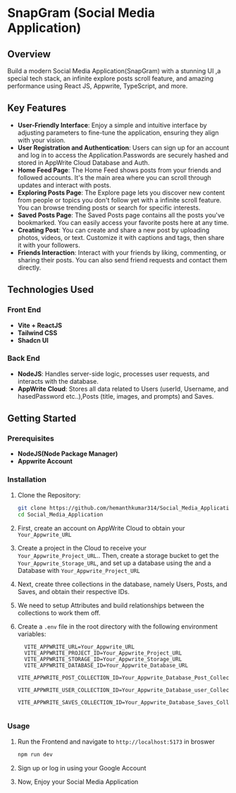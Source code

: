 # SnapGram (Social Media Application)

## Overview
Build a modern Social Media Application(SnapGram) with a stunning UI ,a special tech stack, an infinite explore posts scroll feature, and amazing performance using React JS, Appwrite, TypeScript, and more.

## Key Features
- **User-Friendly Interface**: Enjoy a simple and intuitive interface by adjusting parameters to fine-tune the application, ensuring they align with your vision.
- **User Registration and Authentication**: Users can sign up for an account and log in to access the Application.Passwords are securely hashed and stored in AppWrite Cloud Database and Auth.
- **Home Feed Page**: The Home Feed shows posts from your friends and followed accounts. It's the main area where you can scroll through updates and interact with posts.
- **Exploring Posts Page**: The Explore page lets you discover new content from people or topics you don't follow yet with a infinite scroll feature. You can browse trending posts or search for specific interests.
- **Saved Posts Page**: The Saved Posts page contains all the posts you've bookmarked. You can easily access your favorite posts here at any time.
- **Creating Post**: You can create and share a new post by uploading photos, videos, or text. Customize it with captions and tags, then share it with your followers.
- **Friends Interaction**: Interact with your friends by liking, commenting, or sharing their posts. You can also send friend requests and contact them directly.

## Technologies Used

### Front End
- **Vite + ReactJS**
- **Tailwind CSS**
- **Shadcn UI**

### Back End
- **NodeJS**: Handles server-side logic, processes user requests, and interacts with the database.
- **AppWrite Cloud**: Stores all data related to Users (userId, Username, and hasedPassword etc..),Posts (title, images, and prompts) and Saves.


## Getting Started

### Prerequisites
- **NodeJS(Node Package Manager)**
- **Appwrite Account**

### Installation

1. Clone the Repository:
   ```bash
   git clone https://github.com/hemanthkumar314/Social_Media_Application.git
   cd Social_Media_Application
2. First, create an account on AppWrite Cloud to obtain your `Your_Appwrite_URL`
3. Create a project in the Cloud to receive your `Your_Appwrite_Project_URL`.. Then, create a storage bucket to get the `Your_Appwrite_Storage_URL`, and set up a database using the and a Database with `Your_Appwrite_Project_URL`
4. Next, create three collections in the database, namely Users, Posts, and Saves, and obtain their respective IDs.
5. We need to setup Attributes and build relationships between the collections to work them off.
6. Create a `.env` file in the root directory with the following environment variables:

   ```env
     VITE_APPWRITE_URL=Your_Appwrite_URL
     VITE_APPWRITE_PROJECT_ID=Your_Appwrite_Project_URL
     VITE_APPWRITE_STORAGE_ID=Your_Appwrite_Storage_URL
     VITE_APPWRITE_DATABASE_ID=Your_Appwrite_Database_URL
     VITE_APPWRITE_POST_COLLECTION_ID=Your_Appwrite_Database_Post_Collection_URL
     VITE_APPWRITE_USER_COLLECTION_ID=Your_Appwrite_Database_user_Collection_URL
     VITE_APPWRITE_SAVES_COLLECTION_ID=Your_Appwrite_Database_Saves_Collection_URL
  

### Usage

1. Run the Frontend and navigate to ` http://localhost:5173 ` in broswer
   
   ```bash
   npm run dev

2. Sign up or log in using your Google Account
3. Now, Enjoy your Social Media Application
